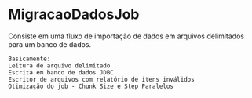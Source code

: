 # MigracaoDadosJob
Consiste em uma fluxo de importação de dados em arquivos delimitados para um banco de dados.

```
Basicamente:
Leitura de arquivo delimitado
Escrita em banco de dados JDBC
Escritor de arquivos com relatório de itens inválidos
Otimização do job - Chunk Size e Step Paralelos
```
